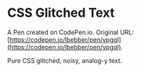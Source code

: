 # CSS Glitched Text

A Pen created on CodePen.io. Original URL: [https://codepen.io/lbebber/pen/ypgql](https://codepen.io/lbebber/pen/ypgql).

Pure CSS glitched, noisy, analog-y text.
